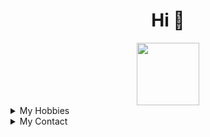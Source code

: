 <h1 align="center"> Hi 👋 </h1>
<center>
  <img src="https://c.tenor.com/Ds6kZ-PWFzwAAAAi/haruhi-hare-hare-yukai.gif" height="100"/>
</center>
  
<details>
<summary>
  My Hobbies
</summary>
  <br/>
  <ul>
    <li>
       Programming
    </li>
    <li>
       Training Kenjutsu
    </li>
  </ul>
</details>

<details>
<summary>
  My Contact
</summary>
  <br/>
  <ul>
    <li>
      <a href="https://facebook.com/rizal.lolicondesu">Facebook</a>
    </li>
    <li>
      <a href="https://twitter.com/Zappan10">Twitter</a>
    </li>
    <li>
      <a href="https://wa.me/+6289671149911">WhatsApp</a>
    </li>
    <li>
      <b> Mail </b>
      <ul>
        <li> xbyte00@gmail.com </li>
        <li> rizal.solehudin45@gmail.com </li>
      </ul>
    </li>
  </ul>
</details>

<!--
**zal-byte/zal-byte** is a ✨ _special_ ✨ repository because its `README.md` (this file) appears on your GitHub profile.

Here are some ideas to get you started:

- 🔭 I’m currently working on ...
- 🌱 I’m currently learning ...
- 👯 I’m looking to collaborate on ...
- 🤔 I’m looking for help with ...
- 💬 Ask me about ...
- 📫 How to reach me: ...
- 😄 Pronouns: ...
- ⚡ Fun fact: ...
-->
